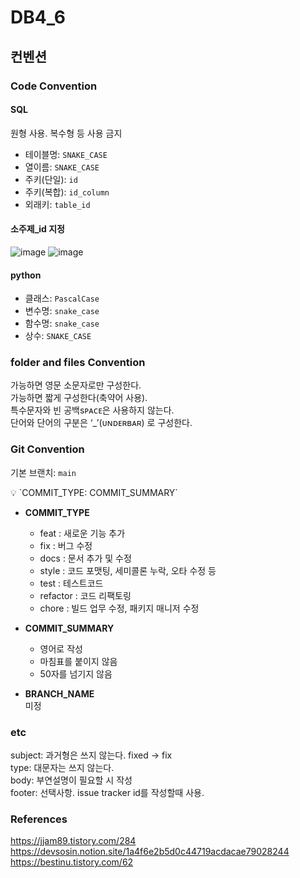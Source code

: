# DB4_6

## 컨벤션
### Code Convention

#### SQL
원형 사용. 복수형 등 사용 금지  

- 테이블명: `SNAKE_CASE`
- 열이름: `SNAKE_CASE`
- 주키(단일): `id`
- 주키(복합): `id_column`
- 외래키: `table_id`
  
#### 소주제_id 지정
![image](https://github.com/sesac-2023/DB4_6/assets/124233972/457eada9-35a8-4666-84f3-9d03eac45696)
![image](https://github.com/sesac-2023/DB4_6/assets/124233972/9dd35c72-9e28-4e5d-a618-ba8547828f76)

#### python
- 클래스: `PascalCase`
- 변수명: `snake_case`
- 함수명: `snake_case`
- 상수: `SNAKE_CASE`

### folder and files Convention
가능하면 영문 소문자로만 구성한다.  
가능하면 짧게 구성한다(축약어 사용).  
특수문자와 빈 공백sᴘᴀᴄᴇ은 사용하지 않는다.  
단어와 단어의 구분은 ‘_’(ᴜɴᴅᴇʀʙᴀʀ) 로 구성한다.  

### Git Convention

기본 브랜치: `main`

<aside>
💡 `COMMIT_TYPE: COMMIT_SUMMARY`

</aside>

- **COMMIT_TYPE**
    - feat : 새로운 기능 추가
    - fix : 버그 수정
    - docs : 문서 추가 및 수정
    - style : 코드 포맷팅, 세미콜론 누락, 오타 수정 등
    - test : 테스트코드
    - refactor : 코드 리팩토링
    - chore : 빌드 업무 수정, 패키지 매니저 수정
- **COMMIT_SUMMARY**
    - 영어로 작성
    - 마침표를 붙이지 않음
    - 50자를 넘기지 않음

- **BRANCH_NAME**  
미정  
  
### etc
subject: 과거형은 쓰지 않는다. fixed -> fix  
type: 대문자는 쓰지 않는다.  
body: 부연설명이 필요할 시 작성  
footer: 선택사항. issue tracker id를 작성할때 사용.  

### References
https://jjam89.tistory.com/284  
https://devsosin.notion.site/1a4f6e2b5d0c44719acdacae79028244  
https://bestinu.tistory.com/62  
